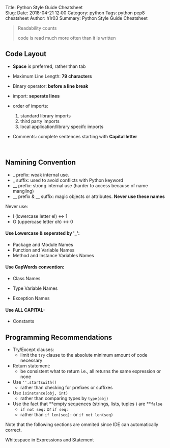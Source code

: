 Title: Python Style Guide Cheatsheet  
Slug: 
Date: 2018-04-21 12:00
Category: python 
Tags: python pep8 cheatsheet
Author: h1r03
Summary: Python Style Guide Cheatsheet 







> Readability counts
>
> code is read much more often than it is written



## Code Layout



* **Space** is preferred, rather than tab

* Maximum Line Length: **79 characters** 

* Binary operator: **before a line break**

* import: **seperate lines**

* order of imports: 

  1. standard library imports
  2. third party imports
  3. local application/library specifc imports

* Comments: complete sentences starting with **Capital letter**

  ​

## Namining Convention



* _ prefix: weak internal use. 
* _ suffix: used to avoid conflicts with Python keyword
* __ prefix: strong internal use (harder to access because of name mangling)
* __ prefix & __ suffix: magic objects or attributes. **Never use these names**



Never use: 

* l (lowercase letter el) <-> 1
* O (uppercase letter oh) <-> 0



#### Use Lowercase & seperated by '_': 

* Package and Module Names
* Function and Variable Names
* Method and Instance Variables Names



#### Use CapWords convention:

* Class Names


* Type Variable Names 
* Exception Names 



#### Use ALL CAPITAL: 

* Constants



## Programming Recommendations



* Try/Except clauses: 
  * limit the `try` clause to the absolute minimum amount of code necessary
* Return statement:
  * be consistent what to return i.e., all returns the same expression or none
* Use `''.startswith() `
  * rather than checking for prefixes or suffixes
* Use `isinstance(obj, int)`
  * rather than comparing types by `type(obj)`
* Use the fact that **empty sequences (strings, lists, tuples ) are **`false`
  * `if not seq:` or `if seq:` 
  * rather than `if len(seq):` or `if not len(seq)`



Note that the following sections are ommited since IDE can automatically correct.

Whitespace in Expressions and Statement